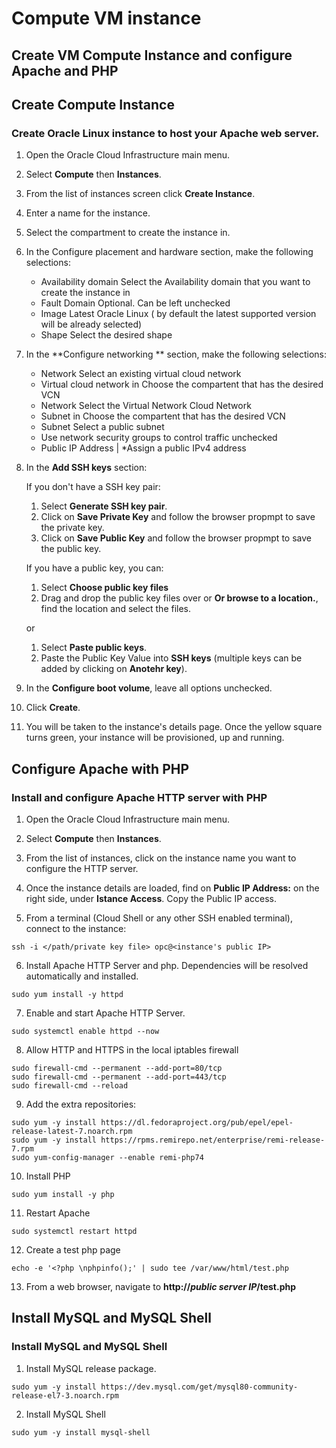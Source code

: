 # Compute VM instance

## Create VM Compute Instance and configure Apache and PHP

## Create Compute Instance

### Create Oracle Linux instance to host your Apache web server.

1. Open the Oracle Cloud Infrastructure main menu.

2. Select **Compute** then **Instances**.

3. From the list of instances screen click **Create Instance**.

4. Enter a name for the instance.

5. Select the compartment to create the instance in.

6. In the Configure placement and hardware section, make the following selections:

    * Availability domain Select the Availability domain that you want to create the instance in
    * Fault Domain Optional. Can be left unchecked
    * Image Latest Oracle Linux ( by default the latest supported version will be already selected)
    * Shape Select the desired shape

7. In the **Configure networking ** section, make the following selections:

    * Network Select an existing virtual cloud network
    * Virtual cloud network in Choose the compartent that has the desired VCN
    * Network Select the Virtual Network Cloud Network
    * Subnet in Choose the compartent that has the desired VCN
    * Subnet Select a public subnet
    * Use network security groups to control traffic unchecked
    * Public IP Address |  *Assign a public IPv4 address
    
8. In the **Add SSH keys** section:

    If you don't have a SSH key pair: 
    1. Select **Generate SSH key pair**.
    2. Click on **Save Private Key** and follow the browser propmpt to save the private key.
    3. Click on **Save Public Key** and follow the browser propmpt to save the public key.

    If you have a public key, you can:
    
    1. Select **Choose public key files**
    2. Drag and drop the public key files over or **Or browse to a location.**, find the location and select the files.

    or

    1. Select **Paste public keys**.
    2. Paste the Public Key Value into **SSH keys** (multiple keys can be added by clicking on **Anotehr key**).


9. In the **Configure boot volume**, leave all options unchecked.

10. Click **Create**.

11. You will be taken to the instance's details page. Once the yellow square turns green, your instance will be provisioned, up and running. 


## Configure Apache with PHP

### Install and configure Apache HTTP server with PHP

1. Open the Oracle Cloud Infrastructure main menu.

2. Select **Compute** then **Instances**.

3. From the list of instances, click on the instance name you want to configure the HTTP server.

4. Once the instance details are loaded, find on **Public IP Address:** on the right side, under **Istance Access**. Copy the Public IP access.

5. From a terminal (Cloud Shell or any other SSH enabled terminal), connect to the instance:

```
ssh -i </path/private key file> opc@<instance's public IP>

```

6. Install Apache HTTP Server and php. Dependencies will be resolved automatically and installed.

```
sudo yum install -y httpd

```
7. Enable and start Apache HTTP Server.

```
sudo systemctl enable httpd --now 

```
8. Allow HTTP and HTTPS in the local iptables firewall 

```
sudo firewall-cmd --permanent --add-port=80/tcp
sudo firewall-cmd --permanent --add-port=443/tcp
sudo firewall-cmd --reload
```

9. Add the extra repositories:

```
sudo yum -y install https://dl.fedoraproject.org/pub/epel/epel-release-latest-7.noarch.rpm
sudo yum -y install https://rpms.remirepo.net/enterprise/remi-release-7.rpm
sudo yum-config-manager --enable remi-php74
```

10. Install PHP

```
sudo yum install -y php 
```

11. Restart Apache

```
sudo systemctl restart httpd
```

12. Create a test php page

```
echo -e '<?php \nphpinfo();' | sudo tee /var/www/html/test.php
```

13. From a web browser, navigate to **http://*public server IP*/test.php**


## Install MySQL and MySQL Shell

### Install MySQL and MySQL Shell

1. Install MySQL release package.


```
sudo yum -y install https://dev.mysql.com/get/mysql80-community-release-el7-3.noarch.rpm
```

2. Install MySQL Shell

```
sudo yum -y install mysql-shell
```